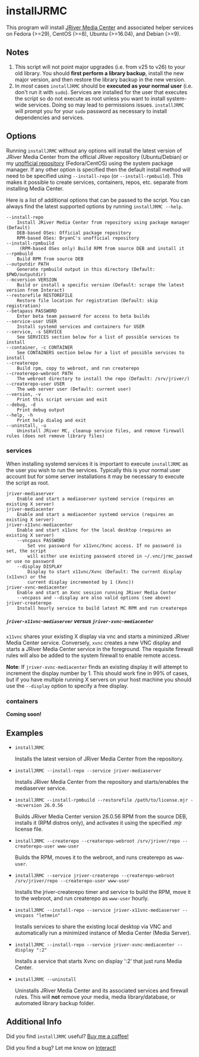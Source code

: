 # installJRMC

This program will install [JRiver Media Center](https://www.jriver.com/) and associated helper services on Fedora (>=29), CentOS (>=8), Ubuntu (>=16.04), and Debian (>=9).

## Notes

1.  This script will not point major upgrades (i.e. from v25 to v26) to your old library. You should **first perform a library backup**, install the new major version, and then restore the library backup in the new version.
2.  In *most* cases `installJRMC` should be **executed as your normal user** (i.e. don't run it with `sudo`). Services are installed for the user that executes the script so do not execute as root unless you want to install system-wide services. Doing so may lead to permissions issues. `installJRMC` will prompt you for your `sudo` password as necessary to install dependencies and services.

## Options

Running `installJRMC` without any options will install the latest version of JRiver Media Center from the official JRiver repository (Ubuntu/Debian) or my [unofficial repository](https://repos.bryanroessler.com/jriver/) (Fedora/CentOS) using the system package manager. If any other option is specified then the default install method will need to be specified using `--install-repo` (or `--install-rpmbuild`). This makes it possible to create services, containers, repos, etc. separate from installing Media Center.

Here is a list of additional options that can be passed to the script. You can always find the latest supported options by running `installJRMC --help`.
```text
--install-repo
    Install JRiver Media Center from repository using package manager (Default)
    DEB-based OSes: Official package repository
    RPM-based OSes: BryanC's unofficial repository
--install-rpmbuild
     (RPM-based OSes only) Build RPM from source DEB and install it
--rpmbuild
    Build RPM from source DEB
--outputdir PATH
    Generate rpmbuild output in this directory (Default: $PWD/outputdir)
--mcversion VERSION
    Build or install a specific version (Default: scrape the latest version from Interact)
--restorefile RESTOREFILE
    Restore file location for registration (Default: skip registration)
--betapass PASSWORD
    Enter beta team password for access to beta builds
--service-user USER
    Install systemd services and containers for USER
--service, -s SERVICE
    See SERVICES section below for a list of possible services to install
--container, -c CONTAINER
    See CONTAINERS section below for a list of possible services to install
--createrepo
    Build rpm, copy to webroot, and run createrepo
--createrepo-webroot PATH
    The webroot directory to install the repo (Default: /srv/jriver/)
--createrepo-user USER
    The web server user (Default: current user)
--version, -v
    Print this script version and exit
--debug, -d
    Print debug output
--help, -h
    Print help dialog and exit
--uninstall, -u
    Uninstall JRiver MC, cleanup service files, and remove firewall rules (does not remove library files)
```


### services
When installing systemd services it is important to execute `installJRMC` as the user you wish to run the services. Typically this is your normal user account but for some server installations it may be necessary to execute the script as root.


```text
jriver-mediaserver
    Enable and start a mediaserver systemd service (requires an existing X server)
jriver-mediacenter
    Enable and start a mediacenter systemd service (requires an existing X server)
jriver-x11vnc-mediacenter
    Enable and start x11vnc for the local desktop (requires an existing X server)
    --vncpass PASSWORD
        Set vnc password for x11vnc/Xvnc access. If no password is set, the script
        will either use existing password stored in ~/.vnc/jrmc_passwd or use no password
    --display DISPLAY
        Display to start x11vnc/Xvnc (Default: The current display (x11vnc) or the
        current display incremented by 1 (Xvnc))
jriver-xvnc-mediacenter
    Enable and start an Xvnc session running JRiver Media Center
    --vncpass and --display are also valid options (see above)
jriver-createrepo
    Install hourly service to build latest MC RPM and run createrepo
```

##### `jriver-x11vnc-mediaserver` versus `jriver-xvnc-mediacenter`
`x11vnc` shares your existing X display via vnc and starts a minimized JRiver Media Center service. Conversely, `xvnc` creates a new VNC display and starts a JRiver Media Center service in the foreground. The requisite firewall rules will also be added to the system firewall to enable remote access.

**Note**: If `jriver-xvnc-mediacenter` finds an existing display it will attempt to increment the display number by 1. This should work fine in 99% of cases, but if you have multiple running X servers on your host machine you should use the `--display` option to specify a free display.


### containers

**Coming soon!**

## Examples

*   `installJRMC`

    Installs the latest version of JRiver Media Center from the repository.

*   `installJRMC --install-repo --service jriver-mediaserver`

    Installs JRiver Media Center from the repository and starts/enables the mediaserver service.

*   `installJRMC --install-rpmbuild --restorefile /path/to/license.mjr --mcversion 26.0.56`

    Builds JRiver Media Center version 26.0.56 RPM from the source DEB, installs it (RPM distros only), and activates it using the specified .mjr license file.

*   `installJRMC --createrepo --createrepo-webroot /srv/jriver/repo --createrepo-user www-user`

     Builds the RPM, moves it to the webroot, and runs createrepo as `www-user`.

*   `installJRMC --service jriver-createrepo --createrepo-webroot /srv/jriver/repo --createrepo-user www-user`

    Installs the jriver-createrepo timer and service to build the RPM, move it to the webroot, and run createrepo as `www-user` hourly.

*   `installJRMC --install-repo --service jriver-x11vnc-mediaserver --vncpass "letmein"`

    Installs services to share the existing local desktop via VNC and automatically run a minimized instance of Media Center (Media Server).

*   `installJRMC --install-repo --service jriver-xvnc-mediacenter --display ":2"`

    Installs a service that starts Xvnc on display ':2' that just runs Media Center.

*   `installJRMC --uninstall`

    Uninstalls JRiver Media Center and its associated services and firewall rules. This will **not** remove your media, media library/database, or automated library backup folder.

## Additional Info
Did you find `installJRMC` useful? [Buy me a coffee!](https://paypal.me/bryanroessler?locale.x=en_US)

Did you find a bug? Let me know on [Interact!](https://yabb.jriver.com/interact/index.php/topic,123648.0.html)
